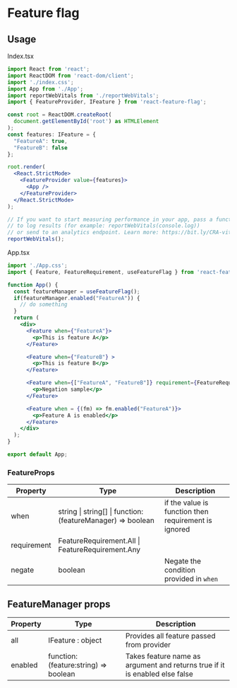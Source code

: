 # Feature flag

## Usage

Index.tsx

```jsx
import React from 'react';
import ReactDOM from 'react-dom/client';
import './index.css';
import App from './App';
import reportWebVitals from './reportWebVitals';
import { FeatureProvider, IFeature } from 'react-feature-flag';

const root = ReactDOM.createRoot(
  document.getElementById('root') as HTMLElement
);
const features: IFeature = {
  "FeatureA": true,
  "FeatureB": false
};

root.render(
  <React.StrictMode>
    <FeatureProvider value={features}>
      <App />
    </FeatureProvider>
  </React.StrictMode>
);

// If you want to start measuring performance in your app, pass a function
// to log results (for example: reportWebVitals(console.log))
// or send to an analytics endpoint. Learn more: https://bit.ly/CRA-vitals
reportWebVitals();

```

App.tsx

```jsx
import './App.css';
import { Feature, FeatureRequirement, useFeatureFlag } from 'react-feature-flag';

function App() {
  const featureManager = useFeatureFlag();
  if(featureManager.enabled("FeatureA")) {
    // do something
  }
  return (
    <div>
      <Feature when={"FeatureA"}>
        <p>This is feature A</p>
      </Feature>

      <Feature when={"FeatureB"} >
        <p>This is feature B</p>
      </Feature>

      <Feature when={["FeatureA", "FeatureB"]} requirement={FeatureRequirement.Any} negate={true}>
        <p>Negation sample</p>
      </Feature>

      <Feature when = {(fm) => fm.enabled("FeatureA")}>
        <p>Feature A is enabled</p>
      </Feature>
    </div>
  );
}

export default App;


```


### FeatureProps

| Property    | Type | Description |
| -------- | ------- | ----------- |
| when  | string \| string[] \| function: (featureManager) => boolean | if the value is function then requirement is ignored
| requirement | FeatureRequirement.All \| FeatureRequirement.Any  |
| negate    | boolean    | Negate the condition provided in `when`


## FeatureManager props


| Property    | Type | Description |
| -------- | ------- | ----------- |
| all  | IFeature : object | Provides all feature passed from provider
| enabled | function: (feature:string) => boolean | Takes feature name as argument and returns true if it is enabled else false